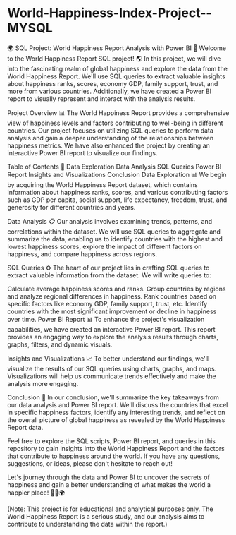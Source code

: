 # World-Happiness-Index-Project--MYSQL

🌍 SQL Project: World Happiness Report Analysis with Power BI 🌟
Welcome to the World Happiness Report SQL project! 🌎 In this project, we will dive into the fascinating realm of global happiness and explore the data from the World Happiness Report. We'll use SQL queries to extract valuable insights about happiness ranks, scores, economy GDP, family support, trust, and more from various countries. Additionally, we have created a Power BI report to visually represent and interact with the analysis results.

Project Overview 📊
The World Happiness Report provides a comprehensive view of happiness levels and factors contributing to well-being in different countries. Our project focuses on utilizing SQL queries to perform data analysis and gain a deeper understanding of the relationships between happiness metrics. We have also enhanced the project by creating an interactive Power BI report to visualize our findings.

Table of Contents 📑
Data Exploration
Data Analysis
SQL Queries
Power BI Report
Insights and Visualizations
Conclusion
Data Exploration 📊
We begin by acquiring the World Happiness Report dataset, which contains information about happiness ranks, scores, and various contributing factors such as GDP per capita, social support, life expectancy, freedom, trust, and generosity for different countries and years.

Data Analysis 📋
Our analysis involves examining trends, patterns, and correlations within the dataset. We will use SQL queries to aggregate and summarize the data, enabling us to identify countries with the highest and lowest happiness scores, explore the impact of different factors on happiness, and compare happiness across regions.

SQL Queries ⚙️
The heart of our project lies in crafting SQL queries to extract valuable information from the dataset. We will write queries to:

Calculate average happiness scores and ranks.
Group countries by regions and analyze regional differences in happiness.
Rank countries based on specific factors like economy GDP, family support, trust, etc.
Identify countries with the most significant improvement or decline in happiness over time.
Power BI Report 📊
To enhance the project's visualization capabilities, we have created an interactive Power BI report. This report provides an engaging way to explore the analysis results through charts, graphs, filters, and dynamic visuals.

Insights and Visualizations 📈
To better understand our findings, we'll visualize the results of our SQL queries using charts, graphs, and maps. Visualizations will help us communicate trends effectively and make the analysis more engaging.

Conclusion 📝
In our conclusion, we'll summarize the key takeaways from our data analysis and Power BI report. We'll discuss the countries that excel in specific happiness factors, identify any interesting trends, and reflect on the overall picture of global happiness as revealed by the World Happiness Report data.

Feel free to explore the SQL scripts, Power BI report, and queries in this repository to gain insights into the World Happiness Report and the factors that contribute to happiness around the world. If you have any questions, suggestions, or ideas, please don't hesitate to reach out!

Let's journey through the data and Power BI to uncover the secrets of happiness and gain a better understanding of what makes the world a happier place! 🌟😄🌍

(Note: This project is for educational and analytical purposes only. The World Happiness Report is a serious study, and our analysis aims to contribute to understanding the data within the report.)
